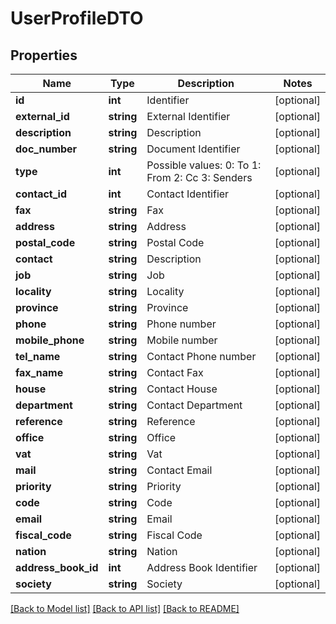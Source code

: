 # UserProfileDTO

## Properties
Name | Type | Description | Notes
------------ | ------------- | ------------- | -------------
**id** | **int** | Identifier | [optional] 
**external_id** | **string** | External Identifier | [optional] 
**description** | **string** | Description | [optional] 
**doc_number** | **string** | Document Identifier | [optional] 
**type** | **int** | Possible values:  0: To  1: From  2: Cc  3: Senders | [optional] 
**contact_id** | **int** | Contact Identifier | [optional] 
**fax** | **string** | Fax | [optional] 
**address** | **string** | Address | [optional] 
**postal_code** | **string** | Postal Code | [optional] 
**contact** | **string** | Description | [optional] 
**job** | **string** | Job | [optional] 
**locality** | **string** | Locality | [optional] 
**province** | **string** | Province | [optional] 
**phone** | **string** | Phone number | [optional] 
**mobile_phone** | **string** | Mobile number | [optional] 
**tel_name** | **string** | Contact Phone number | [optional] 
**fax_name** | **string** | Contact Fax | [optional] 
**house** | **string** | Contact House | [optional] 
**department** | **string** | Contact Department | [optional] 
**reference** | **string** | Reference | [optional] 
**office** | **string** | Office | [optional] 
**vat** | **string** | Vat | [optional] 
**mail** | **string** | Contact Email | [optional] 
**priority** | **string** | Priority | [optional] 
**code** | **string** | Code | [optional] 
**email** | **string** | Email | [optional] 
**fiscal_code** | **string** | Fiscal Code | [optional] 
**nation** | **string** | Nation | [optional] 
**address_book_id** | **int** | Address Book Identifier | [optional] 
**society** | **string** | Society | [optional] 

[[Back to Model list]](../README.md#documentation-for-models) [[Back to API list]](../README.md#documentation-for-api-endpoints) [[Back to README]](../README.md)


